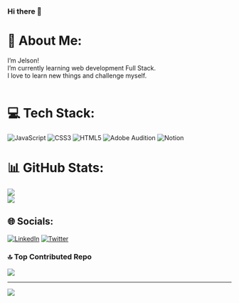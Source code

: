 ### Hi there 👋

# 💫 About Me:
I’m Jelson!<br>I’m currently learning web development Full Stack.<br>I love to learn new things and challenge myself.<br><br>
 

# 💻 Tech Stack:
![JavaScript](https://img.shields.io/badge/javascript-%23323330.svg?style=plastic&logo=javascript&logoColor=%23F7DF1E) ![CSS3](https://img.shields.io/badge/css3-%231572B6.svg?style=plastic&logo=css3&logoColor=white) ![HTML5](https://img.shields.io/badge/html5-%23E34F26.svg?style=plastic&logo=html5&logoColor=white) ![Adobe Audition](https://img.shields.io/badge/Adobe%20Audition-9999FF.svg?style=plastic&logo=Adobe%20Audition&logoColor=white) ![Notion](https://img.shields.io/badge/Notion-%23000000.svg?style=plastic&logo=notion&logoColor=white)

# 📊 GitHub Stats:
![](https://github-readme-streak-stats.herokuapp.com/?user=jelsontavares&theme=dark&hide_border=false)<br/>
![](https://github-readme-stats.vercel.app/api/top-langs/?username=jelsontavares&theme=dark&hide_border=false&include_all_commits=false&count_private=false&layout=compact)

## 🌐 Socials:
[![LinkedIn](https://img.shields.io/badge/LinkedIn-%230077B5.svg?logo=linkedin&logoColor=white)](https://linkedin.com/in/jelsontavares) [![Twitter](https://img.shields.io/badge/Twitter-%231DA1F2.svg?logo=Twitter&logoColor=white)](https://twitter.com/jelsontavares)

### 🔝 Top Contributed Repo
![](https://github-contributor-stats.vercel.app/api?username=jelsontavares&limit=5&theme=dark&combine_all_yearly_contributions=true)

---
[![](https://visitcount.itsvg.in/api?id=jelsontavares&icon=0&color=0)](https://visitcount.itsvg.in)

<!-- Proudly created with GPRM ( https://gprm.itsvg.in ) -->
